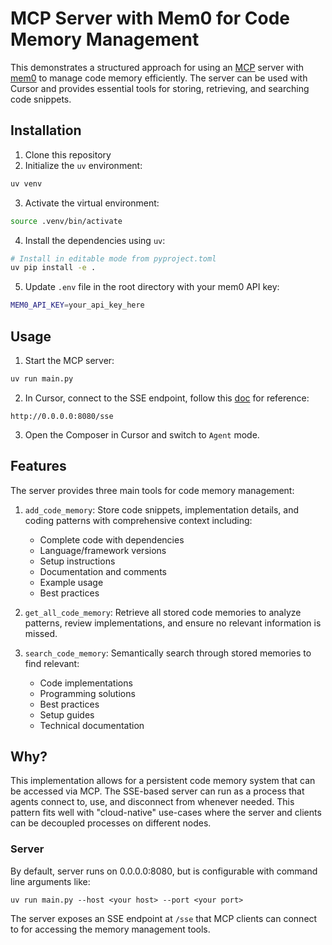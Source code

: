 # MCP Server with Mem0 for Code Memory Management

This demonstrates a structured approach for using an [MCP](https://modelcontextprotocol.io/introduction) server with [mem0](https://mem0.ai) to manage code memory efficiently. The server can be used with Cursor and provides essential tools for storing, retrieving, and searching code snippets.

## Installation

1. Clone this repository
2. Initialize the `uv` environment:
```bash
uv venv
```
3. Activate the virtual environment:
```bash
source .venv/bin/activate
```
4. Install the dependencies using `uv`:
```bash
# Install in editable mode from pyproject.toml
uv pip install -e .
```
5. Update `.env` file in the root directory with your mem0 API key:
```bash
MEM0_API_KEY=your_api_key_here
```

## Usage

1. Start the MCP server:
```bash
uv run main.py
```

2. In Cursor, connect to the SSE endpoint, follow this [doc](https://docs.cursor.com/context/model-context-protocol) for reference:
```
http://0.0.0.0:8080/sse
```

3. Open the Composer in Cursor and switch to `Agent` mode.

## Features

The server provides three main tools for code memory management:

1. `add_code_memory`: Store code snippets, implementation details, and coding patterns with comprehensive context including:
   - Complete code with dependencies
   - Language/framework versions
   - Setup instructions
   - Documentation and comments
   - Example usage
   - Best practices

2. `get_all_code_memory`: Retrieve all stored code memories to analyze patterns, review implementations, and ensure no relevant information is missed.

3. `search_code_memory`: Semantically search through stored memories to find relevant:
   - Code implementations
   - Programming solutions
   - Best practices
   - Setup guides
   - Technical documentation

## Why?
This implementation allows for a persistent code memory system that can be accessed via MCP. The SSE-based server can run as a process that agents connect to, use, and disconnect from whenever needed. This pattern fits well with "cloud-native" use-cases where the server and clients can be decoupled processes on different nodes.

### Server

By default, server runs on 0.0.0.0:8080, but is configurable with command line arguments like: 
```
uv run main.py --host <your host> --port <your port>
```

The server exposes an SSE endpoint at `/sse` that MCP clients can connect to for accessing the memory management tools.

